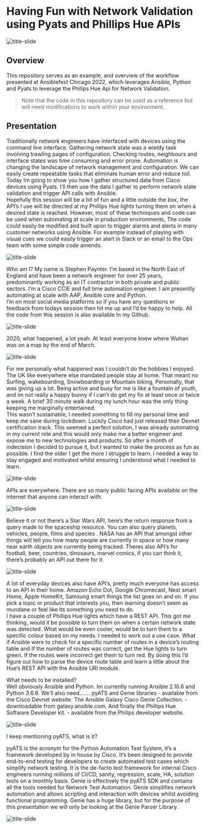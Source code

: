 # Having Fun with Network Validation using Pyats and Phillips Hue APIs

![title-slide](_images/automates_1.jpg)

## Overview

This repository serves as an example, and overview of the workflow presented at Ansiblefest Chicago 2022, which leverages Ansible, Python and Pyats to leverage the Philips Hue Api for Network Validation.

> Note that the code in this repository can be used as a reference but will need modifications to work within your environment.

## Presentation

Traditionally network engineers have interfaced with devices using the command line interface. Gathering network state was a wieldy task involving trawling pages of configuration. Checking routes, neighbours and interface states was time consuming and error prone. Automation is changing the landscape of network management and configuration. We can easily create repeatable tasks that eliminate human error and reduce toil. Today Im going to show you how I gather structured data from Cisco devices using Pyats. I’ll then use the data I gather to perform network state validation and trigger API calls with Ansible.  
Hopefully this session will be a bit of fun and a little outside the box, the API’s I use will be directed at my Phillips Hue lights turning them on when a desired state is reached.  However, most of these techniques and code can be used when automating at scale in production environments, The code could easily be modified and built upon to trigger alarms and alerts in many customer networks using Ansible. For example instead of playing with visual cues we could easily trigger an alert in Slack or an email to the Ops team with some simple code amends.


![title-slide](_images/automates_2.jpg)

Who am I? My name is Stephen Paynter. I’m based in the North East of England and have been a network engineer for over 25 years, predominantly working as an IT contractor in both private and public sectors.  I’m a Cisco CCIE and full time automation engineer.  I am presently automating at scale with AAP,  Ansible core and Python.   
I’m on most social media platforms so if you have any questions or feedback from todays session then hit me up and I’d be happy to help.  All the code from this session is also available In my Github.

![title-slide](_images/automates_3.jpg)

2020, what happened, a lot yeah. At least everyone knew where Wuhan was on a map by the end of March.

![title-slide](_images/automates_4.jpg)

For me personally what happened was I couldn’t do the hobbies I enjoyed. The UK like everywhere else mandated people stay at home. That meant no Surfing, wakeboarding,  Snowboarding or Mountain biking, Personally, that was giving up a lot. Being active and busy for me is like a fountain of youth, and im not really a happy bunny if I can’t do get my fix at least once or twice a week. A brief 30 minute walk during my lunch hour was the only thing keeping me marginally entertained.  
This wasn’t sustainable, I needed something to fill my personal time and keep me sane during lockdown. Luckily Cisco had just released their Devnet certification track. This seemed a perfect solution, I was already automating in my current role and this would only make me a better engineer and expose me to new technologies and products. So after a month of indecision I decided to pursue it,  but I wanted to make the process as fun as possible. I find the older I get the more I struggle to learn. I needed a way to stay engaged and motivated whilst ensuring I understood what I needed to learn. 

![title-slide](_images/automates_5.jpg)

APIs are everywhere. There are so many public facing APIs available on the internet that anyone can interact with. 

![title-slide](_images/automates_6.jpg)

Believe it or not there’s a Star Wars API, here’s the return response from a query made to the spaceship resource. You can also query planets, vehicles, people, films and species . NASA has an API that amongst other things will tell you how many people are currently in space or how many near earth objects are currently being tracked. Theres also API’s for football, beer, countries, dinosaurs, marvel comics, if you can think it, there’s probably an API out there for it. 

![title-slide](_images/automates_7.jpg)

A lot of everyday devices also have API’s, pretty much everyone has access to an API in their home. Amazon Echo Dot, Google Chromecast, Nest smart Home, Apple HomeKit, Samsung smart things the list goes on and on.  If you pick a topic or product that interests you, then learning doesn’t seem as mundane or feel like its something you need to do.  
I have a couple of Phillips Hue lights which have a REST API. This got me thinking, would it be possible to turn them on when a certain network state was detected. What would be even cooler, would be to turn them to a specific colour based on my needs. I needed to work out a use case. What if Ansible were to check for a  specific number of routes in a device’s routing table and If the number of routes was correct, get the Hue lights to turn green. If the routes were incorrect get them to turn red. By doing this I’d figure out how to parse the device route table and  learn a little about the Hue’s REST API with the Ansible URI module.  

What needs to be installed?  
Well obviously Ansible and Python. Im currently running Ansible 2.10.6 and Python 3.6.8. We’ll also need……. 
pyATS and Genie libraries - available from the Cisco Devnet website. 
The Ansible Galaxy Cisco Genie Collection. - downloadable from galaxy.ansible.com. 
And finally the Phillips Hue Software Developer kit. - available from the Philips developer website. 

![title-slide](_images/automates_8.jpg)

I keep mentioning pyATS, what is it?  

pyATS is the acronym for the Python Automation Test System, it’s a framework developed by in house by Cisco. It’s been designed to provide end-to-end testing for developers to create automated test cases which simplify network testing. It is the de-facto test framework for internal Cisco engineers running millions of CI/CD, sanity, regression, scale, HA, solution tests on a monthly basis. Genie is effectively the pyATS SDK and contains all the tools needed for Network Test Automation. Genie simplifies network automation and allows scripting and interaction with devices whilst avoiding functional programming. Genie has a huge library, but for the purpose of this presentation we will only be looking at the Genie Parser Library.  

![title-slide](_images/automates_9.jpg)
